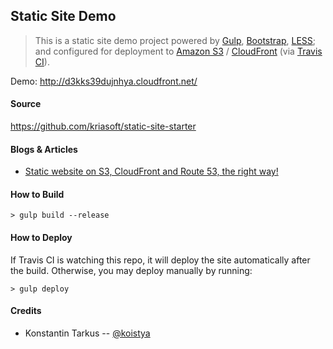 ## Static Site Demo

> This is a static site demo project powered by [Gulp](http://gulpjs.com/),
> [Bootstrap](http://getbootstrap.com/), [LESS](http://lesscss.org/); and
> configured for deployment to [Amazon S3](http://aws.amazon.com/s3/)
> / [CloudFront](http://aws.amazon.com/cloudfront/) (via [Travis CI](https://travis-ci.org/)).

Demo: http://d3kks39dujnhya.cloudfront.net/

#### Source

https://github.com/kriasoft/static-site-starter

#### Blogs & Articles

 - [Static website on S3, CloudFront and Route 53, the right way!](http://www.michaelgallego.fr/blog/2013/08/27/static-website-on-s3-cloudfront-and-route-53-the-right-way/)

#### How to Build

```
> gulp build --release
```

#### How to Deploy

If Travis CI is watching this repo, it will deploy the site automatically after
the build. Otherwise, you may deploy manually by running:

```
> gulp deploy
```

#### Credits

 - Konstantin Tarkus -- [@koistya](https://twitter.com/koistya)